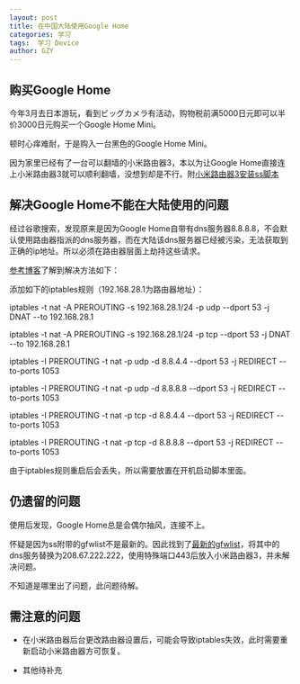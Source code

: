```yaml
---
layout: post
title: 在中国大陆使用Google Home
categories: 学习
tags:  学习 Device
author: GZY
---
```

##  购买Google Home

今年3月去日本游玩，看到ビッグカメラ有活动，购物税前满5000日元即可以半价3000日元购买一个Google Home Mini。

顿时心痒难耐，于是购入一台黑色的Google Home Mini。

因为家里已经有了一台可以翻墙的小米路由器3，本以为让Google Home直接连上小米路由器3就可以顺利翻墙，没想到却是不行。附[小米路由器3安装ss脚本](https://github.com/blademainer/miwifi-ss)





##  解决Google Home不能在大陆使用的问题

经过谷歌搜索，发现原来是因为Google Home自带有dns服务器8.8.8.8，不会默认使用路由器指派的dns服务器，而在大陆该dns服务器已经被污染，无法获取到正确的ip地址。所以必须在路由器层面上劫持这些请求。


[参考博客](https://gist.github.com/willwhui/28e8896b6e4560f1cf0d32a5acf501f3)了解到解决方法如下：

添加如下的iptables规则（192.168.28.1为路由器地址）：

iptables -t nat -A PREROUTING -s 192.168.28.1/24 -p udp --dport 53 -j DNAT --to 192.168.28.1

iptables -t nat -A PREROUTING -s 192.168.28.1/24 -p tcp --dport 53 -j DNAT --to 192.168.28.1

iptables -I PREROUTING -t nat -p udp -d 8.8.4.4 --dport 53 -j REDIRECT --to-ports 1053

iptables -I PREROUTING -t nat -p udp -d 8.8.8.8 --dport 53 -j REDIRECT --to-ports 1053

iptables -I PREROUTING -t nat -p tcp -d 8.8.4.4 --dport 53 -j REDIRECT --to-ports 1053

iptables -I PREROUTING -t nat -p tcp -d 8.8.8.8 --dport 53 -j REDIRECT --to-ports 1053

由于iptables规则重启后会丢失，所以需要放置在开机启动脚本里面。

##  仍遗留的问题

使用后发现，Google Home总是会偶尔抽风，连接不上。

怀疑是因为ss附带的gfwlist不是最新的。因此找到了[最新的gfwlist](https://cokebar.github.io/gfwlist2dnsmasq/dnsmasq_gfwlist_ipset.conf)，将其中的dns服务替换为208.67.222.222，使用特殊端口443后放入小米路由器3，并未解决问题。

不知道是哪里出了问题，此问题待解。

##  需注意的问题

+ 在小米路由器后台更改路由器设置后，可能会导致iptables失效，此时需要重新启动小米路由器方可恢复。

+ 其他待补充
